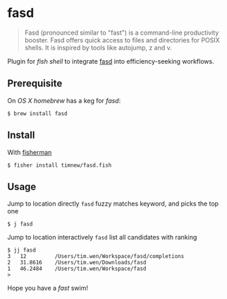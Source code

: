 # fasd

> Fasd (pronounced similar to "fast") is a command-line productivity booster. Fasd offers quick access to files and directories for POSIX shells. It is inspired by tools like autojump, z and v.

Plugin for *fish shell* to integrate [fasd] into efficiency-seeking workflows.

## Prerequisite

On *OS X* *homebrew* has a keg for *fasd*:

```fish
$ brew install fasd
```

## Install

With [fisherman]

```fish
$ fisher install timnew/fasd.fish
```

## Usage

Jump to location directly
`fasd` fuzzy matches keyword, and picks the top one
```
$ j fasd
```

Jump to location interactively
`fasd` list all candidates with ranking
```
$ jj fasd
3	12         /Users/tim.wen/Workspace/fasd/completions
2	31.8616    /Users/tim.wen/Downloads/fasd
1	46.2484    /Users/tim.wen/Workspace/fasd
>
```

Hope you have a _fast_ swim!

[fasd]: https://github.com/clvv/fasd

[fisherman]: https://github.com/fisherman/fisherman
